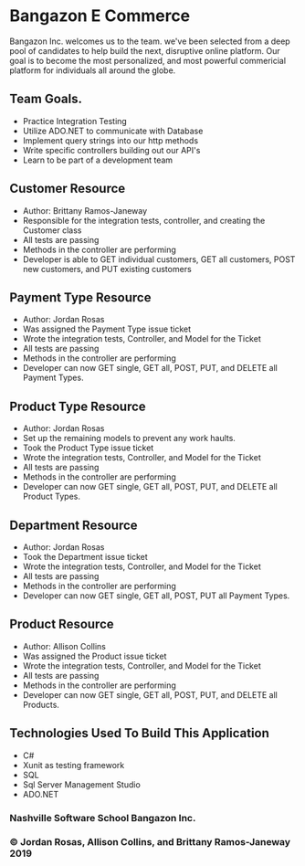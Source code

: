 # Bangazon E Commerce
Bangazon Inc. welcomes us to the team. we've been selected from a deep pool of candidates
to help build the next, disruptive online platform. Our goal is to become the most personalized, 
and most powerful commericial platform for individuals all around the globe.

## Team Goals.
- Practice Integration Testing
- Utilize ADO.NET to communicate with Database
- Implement query strings into our http methods
- Write specific controllers building out our API's
- Learn to be part of a development team

## Customer Resource
- Author: Brittany Ramos-Janeway
- Responsible for the integration tests, controller, and creating the Customer class
- All tests are passing
- Methods in the controller are performing
- Developer is able to GET individual customers, GET all customers, POST new customers, and PUT existing customers

## Payment Type Resource 
- Author: Jordan Rosas
- Was assigned the Payment Type issue ticket
- Wrote the integration tests, Controller, and Model for the Ticket
- All tests are passing 
- Methods in the controller are performing 
- Developer can now GET single, GET all, POST, PUT, and DELETE all Payment Types.


## Product Type Resource 
- Author: Jordan Rosas
- Set up the remaining models to prevent any work haults.
- Took the Product Type issue ticket
- Wrote the integration tests, Controller, and Model for the Ticket
- All tests are passing 
- Methods in the controller are performing 
- Developer can now GET single, GET all, POST, PUT, and DELETE all Product Types.

## Department Resource 
- Author: Jordan Rosas
- Took the Department issue ticket
- Wrote the integration tests, Controller, and Model for the Ticket
- All tests are passing 
- Methods in the controller are performing 
- Developer can now GET single, GET all, POST, PUT all Payment Types.

## Product Resource 
- Author: Allison Collins
- Was assigned the Product issue ticket
- Wrote the integration tests, Controller, and Model for the Ticket
- All tests are passing 
- Methods in the controller are performing 
- Developer can now GET single, GET all, POST, PUT, and DELETE all Products.

## Technologies Used To Build This Application
- C#
- Xunit as testing framework
- SQL
- Sql Server Management Studio
- ADO.NET

### Nashville Software School Bangazon Inc.

### &copy; Jordan Rosas, Allison Collins, and Brittany Ramos-Janeway 2019
